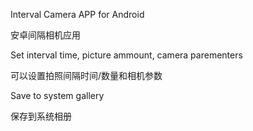 Interval Camera APP for Android

安卓间隔相机应用

Set interval time, picture ammount, camera parementers

可以设置拍照间隔时间/数量和相机参数

Save to system gallery

保存到系统相册
